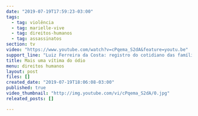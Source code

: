 ```yaml
---
date: "2019-07-19T17:59:23-03:00"
tags:
  - tag: violência
  - tag: marielle-vive
  - tag: direitos-humanos
  - tag: assassinatos
section: tv
video: "https://www.youtube.com/watch?v=cPqema_S2dA&feature=youtu.be"
support_line: "Luiz Ferreira da Costa: registro do cotidiano das famílias e a indignação pelo assassinato. Confira no vídeo a seguir: "
title: Mais uma vítima do ódio
menu: direitos humanos
layout: post
files: []
created_date: "2019-07-19T18:06:08-03:00"
published: true
video_thumbnail: "http://img.youtube.com/vi/cPqema_S2dA/0.jpg"
releated_posts: []

---
```

